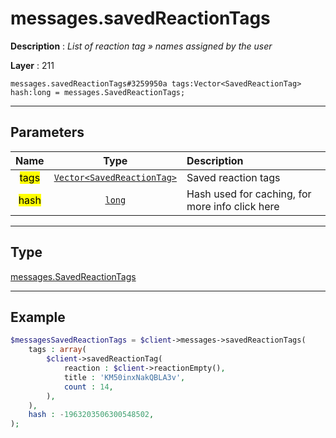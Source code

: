 # messages.savedReactionTags

**Description** : *List of reaction tag » names assigned by the user*

**Layer** : 211

```tl
messages.savedReactionTags#3259950a tags:Vector<SavedReactionTag> hash:long = messages.SavedReactionTags;
```

---

## Parameters

| Name | Type | Description |
| :---: | :---: | :--- |
| <mark>tags</mark> | [`Vector<SavedReactionTag>`](type/SavedReactionTag) | Saved reaction tags |
| <mark>hash</mark> | [`long`](type/long) | Hash used for caching, for more info click here |

---

## Type

[messages.SavedReactionTags](type/messages.SavedReactionTags)

---

## Example

```php
$messagesSavedReactionTags = $client->messages->savedReactionTags(
	tags : array(
		$client->savedReactionTag(
			reaction : $client->reactionEmpty(),
			title : 'KM50inxNakQBLA3v',
			count : 14,
		),
	),
	hash : -1963203506300548502,
);
```